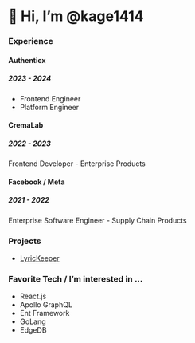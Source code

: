 # 👋 Hi, I’m @kage1414

### Experience
#### Authenticx
##### 2023 - 2024
- Frontend Engineer
- Platform Engineer
#### CremaLab
##### 2022 - 2023
Frontend Developer - Enterprise Products
#### Facebook / Meta
##### 2021 - 2022
Enterprise Software Engineer - Supply Chain Products

### Projects

- [LyricKeeper](https://www.lyrickeeper.com/)

### Favorite Tech / I’m interested in ...

- React.js
- Apollo GraphQL
- Ent Framework
- GoLang
- EdgeDB


<!---
kage1414/kage1414 is a ✨ special ✨ repository because its `README.md` (this file) appears on your GitHub profile.
You can click the Preview link to take a look at your changes.
--->
